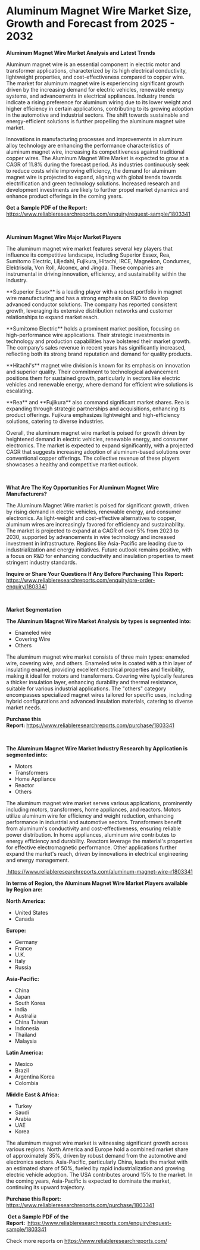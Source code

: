 <p><h1>Aluminum Magnet Wire Market Size, Growth and Forecast from 2025 - 2032</h1></p><p><strong>Aluminum Magnet Wire Market Analysis and Latest Trends</strong></p>
<p><p>Aluminum magnet wire is an essential component in electric motor and transformer applications, characterized by its high electrical conductivity, lightweight properties, and cost-effectiveness compared to copper wire. The market for aluminum magnet wire is experiencing significant growth driven by the increasing demand for electric vehicles, renewable energy systems, and advancements in electrical appliances. Industry trends indicate a rising preference for aluminum wiring due to its lower weight and higher efficiency in certain applications, contributing to its growing adoption in the automotive and industrial sectors. The shift towards sustainable and energy-efficient solutions is further propelling the aluminum magnet wire market.</p><p>Innovations in manufacturing processes and improvements in aluminum alloy technology are enhancing the performance characteristics of aluminum magnet wire, increasing its competitiveness against traditional copper wires. The Aluminum Magnet Wire Market is expected to grow at a CAGR of 11.8% during the forecast period. As industries continuously seek to reduce costs while improving efficiency, the demand for aluminum magnet wire is projected to expand, aligning with global trends towards electrification and green technology solutions. Increased research and development investments are likely to further propel market dynamics and enhance product offerings in the coming years.</p></p>
<p><strong>Get a Sample PDF of the Report:&nbsp;</strong> <a href="https://www.reliableresearchreports.com/enquiry/request-sample/1803341?utm_campaign=3213&utm_medium=2&utm_source=Github&utm_content=ia&utm_term=10042025&utm_id=aluminum-magnet-wire">https://www.reliableresearchreports.com/enquiry/request-sample/1803341</a></p>
<p>&nbsp;</p>
<p><strong>Aluminum Magnet Wire Major Market Players</strong></p>
<p><p>The aluminum magnet wire market features several key players that influence its competitive landscape, including Superior Essex, Rea, Sumitomo Electric, Liljedahl, Fujikura, Hitachi, IRCE, Magnekon, Condumex, Elektrisola, Von Roll, Alconex, and Jingda. These companies are instrumental in driving innovation, efficiency, and sustainability within the industry.</p><p>**Superior Essex** is a leading player with a robust portfolio in magnet wire manufacturing and has a strong emphasis on R&D to develop advanced conductor solutions. The company has reported consistent growth, leveraging its extensive distribution networks and customer relationships to expand market reach. </p><p>**Sumitomo Electric** holds a prominent market position, focusing on high-performance wire applications. Their strategic investments in technology and production capabilities have bolstered their market growth. The company’s sales revenue in recent years has significantly increased, reflecting both its strong brand reputation and demand for quality products.</p><p>**Hitachi's** magnet wire division is known for its emphasis on innovation and superior quality. Their commitment to technological advancement positions them for sustained growth, particularly in sectors like electric vehicles and renewable energy, where demand for efficient wire solutions is escalating.</p><p>**Rea** and **Fujikura** also command significant market shares. Rea is expanding through strategic partnerships and acquisitions, enhancing its product offerings. Fujikura emphasizes lightweight and high-efficiency solutions, catering to diverse industries.</p><p>Overall, the aluminum magnet wire market is poised for growth driven by heightened demand in electric vehicles, renewable energy, and consumer electronics. The market is expected to expand significantly, with a projected CAGR that suggests increasing adoption of aluminum-based solutions over conventional copper offerings. The collective revenue of these players showcases a healthy and competitive market outlook.</p></p>
<p>&nbsp;</p>
<p><strong>What Are The Key Opportunities For Aluminum Magnet Wire Manufacturers?</strong></p>
<p><p>The Aluminum Magnet Wire market is poised for significant growth, driven by rising demand in electric vehicles, renewable energy, and consumer electronics. As light-weight and cost-effective alternatives to copper, aluminum wires are increasingly favored for efficiency and sustainability. The market is projected to expand at a CAGR of over 5% from 2023 to 2030, supported by advancements in wire technology and increased investment in infrastructure. Regions like Asia-Pacific are leading due to industrialization and energy initiatives. Future outlook remains positive, with a focus on R&D for enhancing conductivity and insulation properties to meet stringent industry standards.</p></p>
<p><strong>Inquire or Share Your Questions If Any Before Purchasing This Report:</strong> <a href="https://www.reliableresearchreports.com/enquiry/pre-order-enquiry/1803341?utm_campaign=3213&utm_medium=2&utm_source=Github&utm_content=ia&utm_term=10042025&utm_id=aluminum-magnet-wire">https://www.reliableresearchreports.com/enquiry/pre-order-enquiry/1803341</a></p>
<p>&nbsp;</p>
<p><strong>Market Segmentation</strong></p>
<p><strong>The Aluminum Magnet Wire Market Analysis by types is segmented into:</strong></p>
<p><ul><li>Enameled wire</li><li>Covering Wire</li><li>Others</li></ul></p>
<p><p>The aluminum magnet wire market consists of three main types: enameled wire, covering wire, and others. Enameled wire is coated with a thin layer of insulating enamel, providing excellent electrical properties and flexibility, making it ideal for motors and transformers. Covering wire typically features a thicker insulation layer, enhancing durability and thermal resistance, suitable for various industrial applications. The "others" category encompasses specialized magnet wires tailored for specific uses, including hybrid configurations and advanced insulation materials, catering to diverse market needs.</p></p>
<p><strong>Purchase this Report:&nbsp;</strong><a href="https://www.reliableresearchreports.com/purchase/1803341?utm_campaign=3213&utm_medium=2&utm_source=Github&utm_content=ia&utm_term=10042025&utm_id=aluminum-magnet-wire">https://www.reliableresearchreports.com/purchase/1803341</a></p>
<p>&nbsp;</p>
<p><strong>The Aluminum Magnet Wire Market Industry Research by Application is segmented into:</strong></p>
<p><ul><li>Motors</li><li>Transformers</li><li>Home Appliance</li><li>Reactor</li><li>Others</li></ul></p>
<p><p>The aluminum magnet wire market serves various applications, prominently including motors, transformers, home appliances, and reactors. Motors utilize aluminum wire for efficiency and weight reduction, enhancing performance in industrial and automotive sectors. Transformers benefit from aluminum's conductivity and cost-effectiveness, ensuring reliable power distribution. In home appliances, aluminum wire contributes to energy efficiency and durability. Reactors leverage the material's properties for effective electromagnetic performance. Other applications further expand the market's reach, driven by innovations in electrical engineering and energy management.</p></p>
<p><a href="https://www.reliableresearchreports.com/aluminum-magnet-wire-r1803341?utm_campaign=3213&utm_medium=2&utm_source=Github&utm_content=ia&utm_term=10042025&utm_id=aluminum-magnet-wire">&nbsp;https://www.reliableresearchreports.com/aluminum-magnet-wire-r1803341</a></p>
<p><strong>In terms of Region, the Aluminum Magnet Wire Market Players available by Region are:</strong></p>
<p>
    <p> <strong> North America: </strong>
        <ul>
            <li>United States</li>
            <li>Canada</li>
        </ul>
        </p> 
    <p> <strong> Europe: </strong>
        <ul>
            <li>Germany</li>
            <li>France</li>
            <li>U.K.</li>
            <li>Italy</li>
            <li>Russia</li>
        </ul>
        </p> 
    <p> <strong> Asia-Pacific: </strong>
        <ul>
            <li>China</li>
            <li>Japan</li>
            <li>South Korea</li>
            <li>India</li>
            <li>Australia</li>
            <li>China Taiwan</li>
            <li>Indonesia</li>
            <li>Thailand</li>
            <li>Malaysia</li>
        </ul>
        </p> 
    <p> <strong> Latin America: </strong>
        <ul>
            <li>Mexico</li>
            <li>Brazil</li>
            <li>Argentina Korea</li>
            <li>Colombia</li>
        </ul>
        </p> 
    <p> <strong> Middle East & Africa: </strong>
        <ul>
            <li>Turkey</li>
            <li>Saudi</li>
            <li>Arabia</li>
            <li>UAE</li>
            <li>Korea</li>
        </ul>
    </p>
    </p>
<p><p>The aluminum magnet wire market is witnessing significant growth across various regions. North America and Europe hold a combined market share of approximately 35%, driven by robust demand from the automotive and electronics sectors. Asia-Pacific, particularly China, leads the market with an estimated share of 50%, fueled by rapid industrialization and growing electric vehicle adoption. The USA contributes around 15% to the market. In the coming years, Asia-Pacific is expected to dominate the market, continuing its upward trajectory.</p></p>
<p><strong>Purchase this Report: </strong><a href="https://www.reliableresearchreports.com/purchase/1803341?utm_campaign=3213&utm_medium=2&utm_source=Github&utm_content=ia&utm_term=10042025&utm_id=aluminum-magnet-wire">https://www.reliableresearchreports.com/purchase/1803341</a></p>
<p>&nbsp;<strong>Get a Sample PDF of the Report:&nbsp;&nbsp;</strong><a href="https://www.reliableresearchreports.com/enquiry/request-sample/1803341?utm_campaign=3213&utm_medium=2&utm_source=Github&utm_content=ia&utm_term=10042025&utm_id=aluminum-magnet-wire">https://www.reliableresearchreports.com/enquiry/request-sample/1803341</a></p>
<p><strong></strong></p>
<p>Check more reports on <a href="https://www.reliableresearchreports.com/?utm_campaign=3213&utm_medium=2&utm_source=Github&utm_content=ia&utm_term=10042025&utm_id=aluminum-magnet-wire">https://www.reliableresearchreports.com/</a></p>